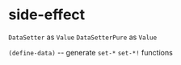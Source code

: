 # side-effect

`DataSetter` as `Value`
`DataSetterPure` as `Value`

`(define-data)` -- generate `set-*` `set-*!` functions
